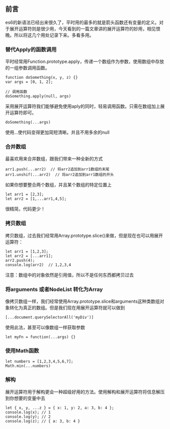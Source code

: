 ## 前言
es6的新语法已经出来很久了，平时用的最多的就是箭头函数还有变量的定义。对于展开运算符则是很少用，今天看到的一篇文章讲的展开运算符的妙用，相见恨晚。所以将这几个用处记录下来。多看多用。

### 替代Apply的函数调用
平时经常用Function.prototype.apply，传递一个数组作为参数，使用数组中存放的一组参数调用函数。
```
function doSomething(x, y, z) {}
var args = [0, 1, 2];

// 调用函数
doSomething.apply(null, args)

```
采用展开运算符我们能够避免使用aply的同时，轻易调用函数。只需在数组加上展开运算符即可。
```
doSomething(...args)
```
使用...使代码变得更加简短清晰。并且不用多余的null

### 合并数组
最喜欢用来合并数组，跟我们带来一种全新的方式
```
arr1.push(...arr2)  // 将arr2追加到arr1数组的末尾
arr1.unshif(...arr2)  // 将arr2追加到arr1数组的开头
```
如果你想要整合两个数组，并且某个数组的特定位置上
```
let arr1 = [2,3];
let arr2 = [1,...arr1,4,5];

```
很精简，代码更少！

### 拷贝数组
拷贝数组，过去我们经常用Array.prototype.slice()来做，但是现在也可以用展开运算符：
```
let arr1 = [1,2,3];
let arr2 = [...arr1];
arr2.push(4);
console.log(arr2)  // 1,2,3,4
```
注意：数组中的对象依然是引用值，所以不是任何东西都拷贝过去

### 将arguments 或者NodeList 转化为Array
像拷贝数组一样，我们经常使用Array.prototype.slice和arguments这种类数组对象转化为真正的数组。但是我们现在用展开运算符就可以做到
```
[...document.querySelectorAll('myDiv')]
```
使用此法，甚至可以像数组一样获取参数
```
let myFn = function(...args) {}
```

### 使用Math函数
```
let numbers = [1,2,3,4,5,6,7];
Math.min(...numbers)
```

### 解构
展开运算符用于解构更会一种超级好用的方法。使用解构和展开运算符将信息解压到你想要的变量中去
```
let { x, y, ...z } = { x: 1, y: 2, a: 3, b: 4 };
console.log(x); // 1
console.log(y); // 2
console.log(z); // { a: 3, b: 4 }
```